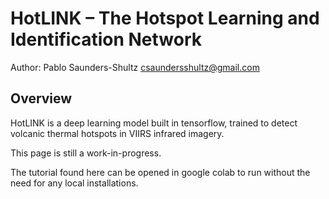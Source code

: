 # HotLINK – The Hotspot Learning and Identification Network

Author: Pablo Saunders-Shultz <csaundersshultz@gmail.com>


## Overview
HotLINK is a deep learning model built in tensorflow, 
trained to detect volcanic thermal hotspots in VIIRS infrared imagery.

This page is still a work-in-progress.

The tutorial found here can be opened in google colab to run without the need for any local installations.
